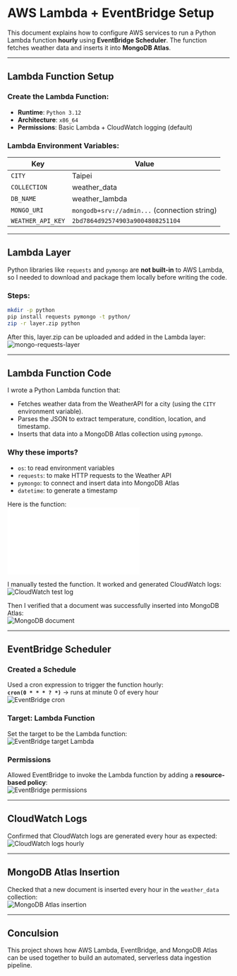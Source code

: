 # AWS Lambda + EventBridge Setup

This document explains how to configure AWS services to run a Python Lambda function **hourly** using **EventBridge Scheduler**. The function fetches weather data and inserts it into **MongoDB Atlas**.


---

## Lambda Function Setup

### Create the Lambda Function:

- **Runtime**: `Python 3.12`  
- **Architecture**: `x86_64`  
- **Permissions**: Basic Lambda + CloudWatch logging (default)

### Lambda Environment Variables:

| Key               | Value                                                                 |
|------------------|-----------------------------------------------------------------------|
| `CITY`           | Taipei                                                                |
| `COLLECTION`     | weather_data                                                          |
| `DB_NAME`        | weather_lambda                                                        |
| `MONGO_URI`      | `mongodb+srv://admin...` (connection string)                           |
| `WEATHER_API_KEY`| `2bd7864d92574903a9004808251104`                                       |


---

## Lambda Layer

Python libraries like `requests` and `pymongo` are **not built-in** to AWS Lambda, so I needed to download and package them locally before writing the code.

### Steps:
```bash
mkdir -p python
pip install requests pymongo -t python/
zip -r layer.zip python
```

After this, layer.zip can be uploaded and added in the Lambda layer:
![mongo-requests-layer](/images/adding-lambda-layer.png)


---

## Lambda Function Code

I wrote a Python Lambda function that:

- Fetches weather data from the WeatherAPI for a city (using the `CITY` environment variable).
- Parses the JSON to extract temperature, condition, location, and timestamp.
- Inserts that data into a MongoDB Atlas collection using `pymongo`.

### Why these imports?

- `os`: to read environment variables  
- `requests`: to make HTTP requests to the Weather API  
- `pymongo`: to connect and insert data into MongoDB Atlas  
- `datetime`: to generate a timestamp

Here is the function:  
![Lambda function](/lambda.function.py)

I manually tested the function. It worked and generated CloudWatch logs:  
![CloudWatch test log](/images/lambda-test.png)

Then I verified that a document was successfully inserted into MongoDB Atlas:  
![MongoDB document](/images/doc-inserted.png)


---

## EventBridge Scheduler

### Created a Schedule

Used a cron expression to trigger the function hourly:  
**`cron(0 * * * ? *)`** → runs at minute 0 of every hour  
![EventBridge cron](/images/eventbridge.png)

### Target: Lambda Function

Set the target to be the Lambda function:  
![EventBridge target Lambda](/images/lambda-target.png)

### Permissions

Allowed EventBridge to invoke the Lambda function by adding a **resource-based policy**:  
![EventBridge permissions](/images/resource-based-policy.png)


---

## CloudWatch Logs

Confirmed that CloudWatch logs are generated every hour as expected:  
![CloudWatch logs hourly](/images/cloudwatch-final-logs.png)


---

## MongoDB Atlas Insertion

Checked that a new document is inserted every hour in the `weather_data` collection:  
![MongoDB Atlas insertion](/images/weather-data.png)


---

## **Conculsion**

This project shows how AWS Lambda, EventBridge, and MongoDB Atlas can be used together to build an automated, serverless data ingestion pipeline.




